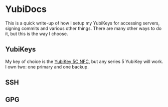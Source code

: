 # YubiDocs

This is a quick write-up of how I setup my YubiKeys for accessing servers, signing commits and various other things. There are many other ways to do it, but this is the way I choose.

## YubiKeys

My key of choice is the [YubiKey 5C NFC](https://www.yubico.com/gb/product/yubikey-5-series/yubikey-5c-nfc/), but any series 5 YubiKey will work. I own two: one primary and one backup.

## SSH

## GPG
